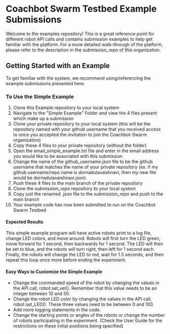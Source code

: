 # Coachbot Swarm Testbed Example Submissions
Welcome to the examples repository! This is a great reference point for different robot API calls and contains submission examples to help get familiar with the platform. For a more detailed walk-through of the platform, please refer to the description in the *submission_repo* of this organization.

## Getting Started with an Example
To get familiar with the system, we recommend using/referencing the example submissions presented here. 

### To Use the Simple Example 
1. Clone this Example repository to your local system
2. Navigate to the "Simple Example" Folder and view the 4 files present which make up a submission
3. Clone your private repository to your local system (this will be the repository named with your github username that you received access to once you accepted the invitation to join the Coachbot-Swarm organization)
4. Copy these 4 files to your private repository (without the folder)
5. Open the email_simple_example.txt file and enter in the email address you would like to be associated with this submission
6. Change the name of the github_username.json file to be the github username that matches the name of your private repository (ex. if my github username/repo name is dornadulavaishnavi, then my new file would be dornadulavaishnavi.json)
7. Push these 4 files to the main branch of the private repository
8. Clone the *submission_repo* repository to your local system
9. Copy just the renamed .json file to the *submission_repo* and push to the main branch
10. Your example code has now been submitted to run on the Coachbot Swarm Testbed

#### Expected Results
This simple example program will have active robots print to a log file, change LED colors, and move around. Robots will first turn the LED green, move forward for 1 second, then backwards for 1 second. The LED will then be set to blue, and the robots will turn right, then left for 1 second each. Finally, the robots will change the LED to red, wait for 1.5 seconds, and then repeat this loop once more before ending the experiment.

#### Easy Ways to Customize the Simple Example
- Change the commanded speed of the robot by changing the values in the API call, robot.set_vel(). Remember that this value needs to be an integer between 10 and 50.
- Change the robot LED color by changing the values in the API call, robot.set_LED(). These three values need to be between 0 and 100.
- Add more logging statements in the code.
- Change the starting points or angles of the robots or change the number of robots participating in the experiment. (Check the User Guide for the restrictions on these initial positions being specified)
